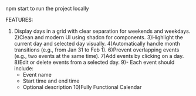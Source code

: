 npm start to run the project locally

FEATURES:
1) Display days in a grid with clear separation for weekends and weekdays.
2)Clean and modern UI using shadcn for components.
3)Highlight the current day and selected day visually.
4)Automatically handle month transitions (e.g., from Jan 31 to Feb 1).
6)Prevent overlapping events (e.g., two events at the same time).
7)Add events by clicking on a day.
8)Edit or delete events from a selected day.
9)- Each event should include:
    - Event name
    - Start time and end time
    - Optional description
10)Fully Functional Calendar
